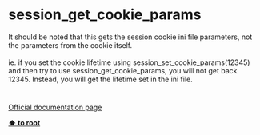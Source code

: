 # session_get_cookie_params




<div class="phpcode"><span class="html">
It should be noted that this gets the session cookie ini file parameters, not the parameters from the cookie itself.<br><br>ie. if you set the cookie lifetime using session_set_cookie_params(12345) and then try to use session_get_cookie_params, you will not get back 12345. Instead, you will get the lifetime set in the ini file.</span>
</div>
  

#

[Official documentation page](https://www.php.net/manual/en/function.session-get-cookie-params.php)

**[⬆ to root](/)**